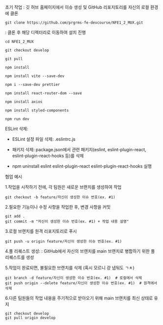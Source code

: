 초기 작업 : 깃 허브 홈페이지에서 이슈 생성 및 GitHub 리포지토리를 자신의 로컬 환경에 클론

```
git clone https://github.com/prgrms-fe-devcourse/NFE1_2_MUX.git
```

: 클론 후 해당 디렉터리로 이동하여 설치 진행

```
cd NFE1_2_MUX

git checkout develop

git pull

npm install

npm install vite --save-dev

npm i --save-dev prettier

npm install react-router-dom --save

npm install axios

npm install styled-components

npm run dev

```
ESLint 삭제:
- ESLint 설정 파일 삭제: .eslintrc.js

- 패키지 삭제: package.json에서 관련 패키지(eslint, eslint-plugin-react, eslint-plugin-react-hooks 등)를 삭제

- npm uninstall eslint eslint-plugin-react eslint-plugin-react-hooks 실행



협업 예시

1.작업을 시작하기 전에, 각 팀원은 새로운 브랜치를 생성하여 작업

```
git checkout -b feature/자신이 생성한 이슈 번호(ex. #1)
```

2.필요한 기능이나 수정 사항을 작업한 후, 변경 사항을 커밋

```
git add .
git commit -m "자신이 생성한 이슈 번호(ex. #1) + 작업 내용 설명"
```

3.로컬 브랜치를 원격 리포지토리로 푸시

```
git push -u origin feature/자신이 생성한 이슈 번호(ex. #1)
```

4.풀 리퀘스트 생성: : GitHub에서 자신의 브랜치를 main 브랜치로 병합하기 위한 풀 리퀘스트를 생성

5.작업이 완료되면, 불필요한 브랜치를 삭제 (혹시 모르니 걍 냅둬도 ㄱㅊ)

```
git branch -d feature/자신이 생성한 이슈 번호(ex. #1)  # 로컬에서 삭제
git push origin --delete feature/자신이 생성한 이슈 번호(ex. #1)  # 원격에서 삭제
```

6.다른 팀원들의 작업 내용을 주기적으로 받아오기 위해 main 브랜치를 최신 상태로 유지

```
git checkout develop
git pull origin develop
```
